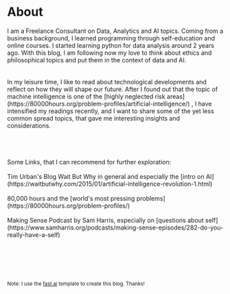 # About
<div>
I am a Freelance Consultant on Data, Analytics and AI topics. Coming from a business background, I learned programming through self-education and online courses. I started learning python for data analysis around 2 years ago.
With this blog, I am following now my love to think about ethics and philosophical topics and put them in the context of data and AI. 
</div>
<br/><br/> 
<div>In my leisure time, I like to read about technological developments and reflect on how they will shape our future. After I found out that the topic of machine intelligence is one of the [highly neglected risk areas](https://80000hours.org/problem-profiles/artificial-intelligence/) , I have intensified my readings recently, and I want to share some of the yet less common spread topics, that gave me interesting insights and considerations. 
 </div>
<br/><br/> 
<br/><br/> 
Some Links, that I can recommend for further exploration:
<br/><br/> 
Tim Urban's Blog Wait But Why in general and especially the [intro on AI](https://waitbutwhy.com/2015/01/artificial-intelligence-revolution-1.html)
<br/><br/> 
80,000 hours and the [world's most pressing problems](https://80000hours.org/problem-profiles/)
<br/><br/> 
Making Sense Podcast by Sam Harris, especially on [questions about self](https://www.samharris.org/podcasts/making-sense-episodes/282-do-you-really-have-a-self)
<br/><br/> 


<br/><br/> 
<br/><br/> 
<sub>Note: I use the [fast.ai](https://www.fast.ai/) template to create this blog. Thanks!</sub>

